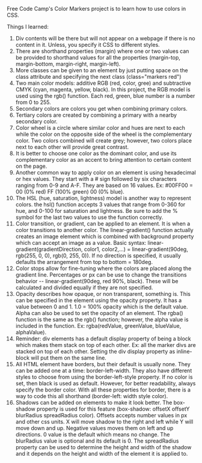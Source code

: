 Free Code Camp's Color Markers project is to learn how to use colors in CSS.

Things I learned:
1. Div contents will be there but will not appear on a webpage if there is no content in it. Unless, you specify it CSS to different styles.
2. There are shorthand properties (margin) where one or two values can be provided to shorthand values for all the properties (margin-top, margin-bottom, margin-right, margin-left).
3. More classes can be given to an element by just putting space on the class attribute and specifying the next class (class="markers red")
4. Two main color models: additive RGB (red, color, gree) and subtractive CMYK (cyan, magenta, yellow, black). In this project, the RGB model is used using the rgb() function. Each red, green, blue number is a number from 0 to 255.
5. Secondary colors are colors you get when combining primary colors.
6. Tertiary colors are created by combining a primary with a nearby secondary color.
7. Color wheel is a circle where similar color and hues are next to each while the color on the opposite side of the wheel is the complementary color. Two colors combined will create grey; however, two colors place next to each other will provide great contrast.
8. It is better to choose one color as the dominant color, and use its complementary color as an accent to bring attention to certain content on the page.
9. Another common way to apply color on an element is using hexadecimal or hex values. They start with a # sign followed by six characters ranging from 0-9 and A-F. They are based on 16 values. Ex: #00FF00 = 00 (0% red) FF (100% green) 00 (0% blue).
10. The HSL (hue, saturation, lightness) model is another way to represent colors. the hsl() function accepts 3 values that range from 0-360 for hue, and 0-100 for saturation and lightness. Be sure to add the % symbol for the last two values to use the function correctly.
11. Color transition, or gradient, can be applied to an element. It is when a color transitions to another color. The linear-gradient() function actually creates an image element which is combined with background property which can accept an image as a value. Basic syntax: linear-gradient(gradientDirection, color1, color2,...) = linear-gradient(90deg, rgb(255, 0, 0), rgb(0, 255, 0)). If no direction is specified, it usually defaults the arrangement from top to bottom = 180deg.
12. Color stops allow for fine-tuning where the colors are placed along the gradient line. Percentages or px can be use to change the transitions behavior -- linear-gradient(90deg, red 90%, black). These will be calculated and divided equally if they are not specified.
13. Opacity describes how opaque, or non transparent, something is. This can be specified in the element using the opacity property. It has a value between 0 and 1. 1.0 = 100% opacity which is the default value. Alpha can also be used to set the opacity of an element. The rgba() function is the same as the rgb() function; however, the alpha value is included in the function. Ex: rgba(redValue, greenValue, blueValue, alphaValue).
14. Reminder: div elements has a default display property of being a block which makes them stack on top of each other. Ex: all the marker divs are stacked on top of each other. Setting the div display property as inline-block will put them on the same line.
15. All HTML element have borders, but their default is usually none. They can be added one at a time: border-left-width. They also have different styles to choose from using the border-left-style property. If no color is set, then black is used as default. However, for better readability, always specify the border color. With all these properties for border, there is a way to code this all shorthand (border-left: width style color).
16. Shadows can be added on elements to make it look better. The box-shadow property is used for this feature (box-shadow: offsetX offsetY blurRadius spreadRadius color). Offsets accepts number values in px and other css units. X will move shadow to the right and left while Y will move down and up. Negative values moves them on left and up directions. 0 value is the default which means no change. The blurRadius value is optional and its default is 0. The spreadRadius property can be used to determine the height and width of the shadow and it depends on the height and width of the element it is applied to.